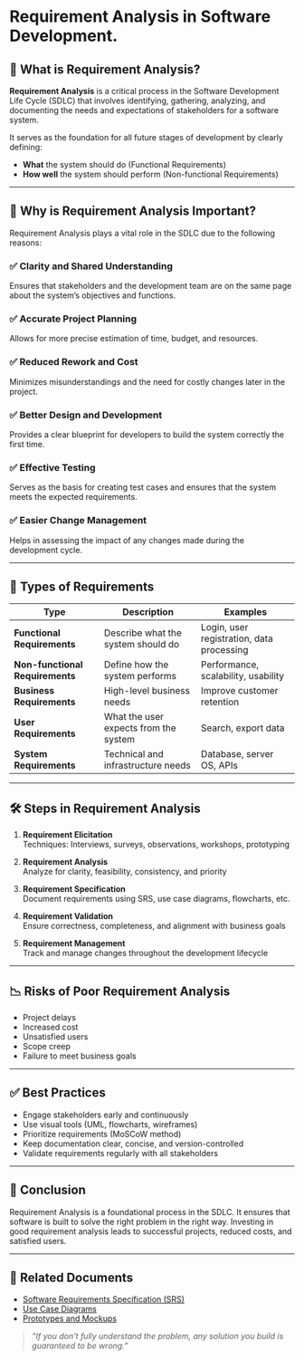 # Requirement Analysis in Software Development.

## 📌 What is Requirement Analysis?

**Requirement Analysis** is a critical process in the Software Development Life Cycle (SDLC) that involves identifying, gathering, analyzing, and documenting the needs and expectations of stakeholders for a software system.

It serves as the foundation for all future stages of development by clearly defining:

- **What** the system should do (Functional Requirements)
- **How well** the system should perform (Non-functional Requirements)

---

## 🎯 Why is Requirement Analysis Important?

Requirement Analysis plays a vital role in the SDLC due to the following reasons:

### ✅ Clarity and Shared Understanding
Ensures that stakeholders and the development team are on the same page about the system’s objectives and functions.

### ✅ Accurate Project Planning
Allows for more precise estimation of time, budget, and resources.

### ✅ Reduced Rework and Cost
Minimizes misunderstandings and the need for costly changes later in the project.

### ✅ Better Design and Development
Provides a clear blueprint for developers to build the system correctly the first time.

### ✅ Effective Testing
Serves as the basis for creating test cases and ensures that the system meets the expected requirements.

### ✅ Easier Change Management
Helps in assessing the impact of any changes made during the development cycle.

---

## 🧩 Types of Requirements

| Type | Description | Examples |
|------|-------------|----------|
| **Functional Requirements** | Describe what the system should do | Login, user registration, data processing |
| **Non-functional Requirements** | Define how the system performs | Performance, scalability, usability |
| **Business Requirements** | High-level business needs | Improve customer retention |
| **User Requirements** | What the user expects from the system | Search, export data |
| **System Requirements** | Technical and infrastructure needs | Database, server OS, APIs |

---

## 🛠️ Steps in Requirement Analysis

1. **Requirement Elicitation**  
   Techniques: Interviews, surveys, observations, workshops, prototyping

2. **Requirement Analysis**  
   Analyze for clarity, feasibility, consistency, and priority

3. **Requirement Specification**  
   Document requirements using SRS, use case diagrams, flowcharts, etc.

4. **Requirement Validation**  
   Ensure correctness, completeness, and alignment with business goals

5. **Requirement Management**  
   Track and manage changes throughout the development lifecycle

---

## 📉 Risks of Poor Requirement Analysis

- Project delays
- Increased cost
- Unsatisfied users
- Scope creep
- Failure to meet business goals

---

## ✅ Best Practices

- Engage stakeholders early and continuously
- Use visual tools (UML, flowcharts, wireframes)
- Prioritize requirements (MoSCoW method)
- Keep documentation clear, concise, and version-controlled
- Validate requirements regularly with all stakeholders

---

## 📘 Conclusion

Requirement Analysis is a foundational process in the SDLC. It ensures that software is built to solve the right problem in the right way. Investing in good requirement analysis leads to successful projects, reduced costs, and satisfied users.

---

## 📎 Related Documents

- [Software Requirements Specification (SRS)](docs/SRS.md)
- [Use Case Diagrams](docs/use-cases.md)
- [Prototypes and Mockups](docs/prototypes.md)

> _“If you don't fully understand the problem, any solution you build is guaranteed to be wrong.”_

